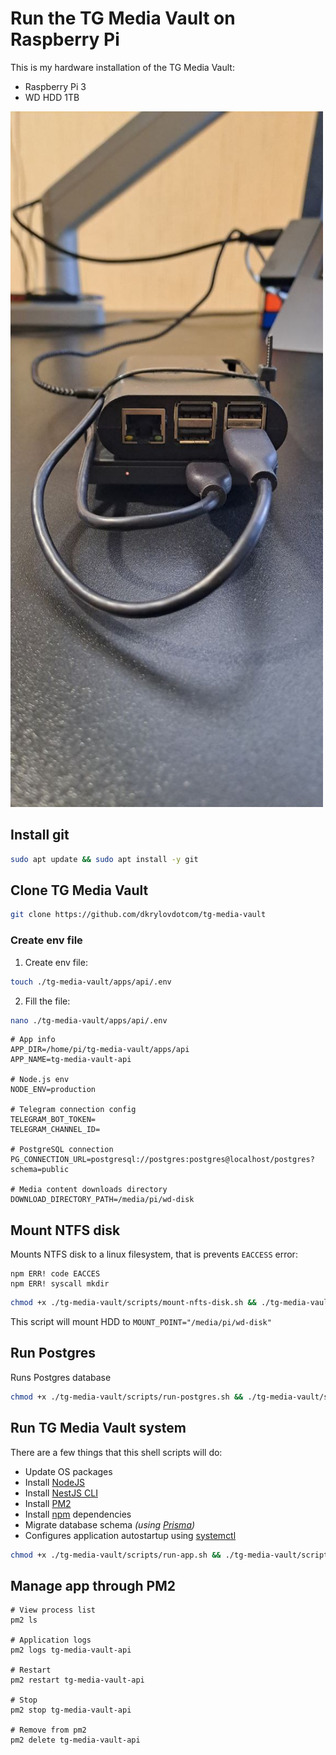 # Run the TG Media Vault on Raspberry Pi

This is my hardware installation of the TG Media Vault:

- Raspberry Pi 3
- WD HDD 1TB

<img src="./images/raspberry-installation.jpg" width="500"/>

## Install git

```bash
sudo apt update && sudo apt install -y git
```

## Clone TG Media Vault

```bash
git clone https://github.com/dkrylovdotcom/tg-media-vault
```

### Create env file

1. Create env file:

```bash
touch ./tg-media-vault/apps/api/.env
```

2. Fill the file:

```bash
nano ./tg-media-vault/apps/api/.env
```

```
# App info
APP_DIR=/home/pi/tg-media-vault/apps/api
APP_NAME=tg-media-vault-api

# Node.js env
NODE_ENV=production

# Telegram connection config
TELEGRAM_BOT_TOKEN=
TELEGRAM_CHANNEL_ID=

# PostgreSQL connection
PG_CONNECTION_URL=postgresql://postgres:postgres@localhost/postgres?schema=public

# Media content downloads directory
DOWNLOAD_DIRECTORY_PATH=/media/pi/wd-disk
```

## Mount NTFS disk

Mounts NTFS disk to a linux filesystem, that is prevents `EACCESS` error:

```
npm ERR! code EACCES
npm ERR! syscall mkdir
```

```bash
chmod +x ./tg-media-vault/scripts/mount-nfts-disk.sh && ./tg-media-vault/scripts/mount-nfts-disk.sh
```

This script will mount HDD to `MOUNT_POINT="/media/pi/wd-disk"`

## Run Postgres

Runs Postgres database

```bash
chmod +x ./tg-media-vault/scripts/run-postgres.sh && ./tg-media-vault/scripts/run-postgres.sh
```

## Run TG Media Vault system

There are a few things that this shell scripts will do:
- Update OS packages
- Install [NodeJS](https://nodejs.org/en)
- Install [NestJS CLI](https://nestjs.com/)
- Install [PM2](https://pm2.keymetrics.io/)
- Install [npm](https://www.npmjs.com/) dependencies
- Migrate database schema _(using [Prisma](https://www.prisma.io/))_
- Configures application autostartup using [systemctl](https://man7.org/linux/man-pages/man1/systemctl.1.html)

```bash
chmod +x ./tg-media-vault/scripts/run-app.sh && ./tg-media-vault/scripts/run-app.sh
```

## Manage app through PM2

```
# View process list
pm2 ls

# Application logs
pm2 logs tg-media-vault-api

# Restart
pm2 restart tg-media-vault-api

# Stop
pm2 stop tg-media-vault-api

# Remove from pm2
pm2 delete tg-media-vault-api
```
